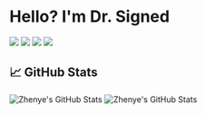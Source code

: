 <h1> Hello? I'm Dr. Signed </h1>

[![](https://img.shields.io/badge/-twitter-black?logo=twitter&color=000000&style=flat)](https://twitter.com/drsigned) [![](https://img.shields.io/badge/-linkedin-black?logo=linkedin&color=000000&style=flat)](https://linkedin.com/in/drsigned) [![](https://img.shields.io/badge/-hackerone-black?logo=hackerone&color=000000&style=flat)](https://hackerone.com/drsigned) [![](https://img.shields.io/badge/-buy%20me%20a%20coffee-black?logo=buy%20me%20a%20coffee&color=000000&style=flat)](https://www.buymeacoffee.com/drsigned) 

## &#x1f4c8; GitHub Stats

<span>
	<img
		align="center"
		alt="Zhenye's GitHub Stats"
		src="https://github-readme-stats.vercel.app/api/top-langs/?username=drsigned&hide=c%2B%2B,c,html&title_color=6aa6f8&text_color=8a919a&icon_color=6aa6f8&bg_color=0e1116"
	/>
</span>

<span>
	<img
		align="center"
		alt="Zhenye's GitHub Stats"
		src="https://github-readme-stats.vercel.app/api?username=drsigned&show_icons=true&line_height=27&count_private=true&title_color=6aa6f8&text_color=8a919a&icon_color=6aa6f8&bg_color=0e1116"
	/>
</span>